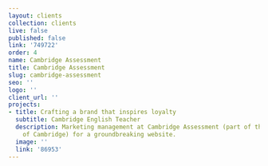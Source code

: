 ```yaml
---
layout: clients
collection: clients
live: false
published: false
link: '749722'
order: 4
name: Cambridge Assessment
title: Cambridge Assessment
slug: cambridge-assessment
seo: ''
logo: ''
client_url: ''
projects:
- title: Crafting a brand that inspires loyalty
  subtitle: Cambridge English Teacher
  description: Marketing management at Cambridge Assessment (part of the University
    of Cambridge) for a groundbreaking website.
  image: ''
  link: '86953'
---
```


